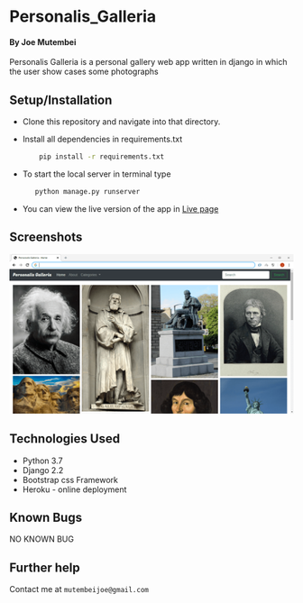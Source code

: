 # Personalis_Galleria

#### By Joe Mutembei
Personalis Galleria is a personal gallery web app written in django in which the user show cases some photographs

## Setup/Installation
* Clone this repository and navigate into that directory.
* Install all dependencies in requirements.txt

    ```bash
        pip install -r requirements.txt
    ```
* To start the local server in terminal type
     ```bash
        python manage.py runserver
    ```
* You can view the live version of the app in [Live page](https://personalis-galleria.herokuapp.com/ "Personalis Galleria")

## Screenshots
![image](https://github.com/Mutembeijoe/personalis-gallery/blob/master/screenshot/Screenshot.png)


## Technologies Used
+ Python 3.7
+ Django 2.2
+ Bootstrap css Framework
+ Heroku - online deployment

## Known Bugs
  NO KNOWN BUG
## Further help
Contact me at  `mutembeijoe@gmail.com`
